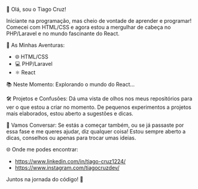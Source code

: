👋 Olá, sou o Tiago Cruz!

Iniciante na programação, mas cheio de vontade de aprender e programar! Comecei com HTML/CSS e agora estou a mergulhar de cabeça no PHP/Laravel e no mundo fascinante do React.

🚀 As Minhas Aventuras:
- 🌐 HTML/CSS
- 💻 PHP/Laravel
- ⚛️ React

📚 Neste Momento:
  Explorando o mundo do React...

🛠️ Projetos e Confusões:
  Dá uma vista de olhos nos meus repositórios para ver o que estou a criar no momento. De pequenos experimentos a projetos mais elaborados, estou aberto a sugestões e dicas.

💬 Vamos Conversar:
  Se estás a começar também, ou se já passaste por essa fase e me queres ajudar, diz qualquer coisa! Estou sempre aberto a dicas, conselhos ou apenas para trocar umas ideias.

🌐 Onde me podes encontrar:

- https://www.linkedin.com/in/tiago-cruz1224/
- https://www.instagram.com/tiagocruzdev/

Juntos na jornada do código! 🚀
